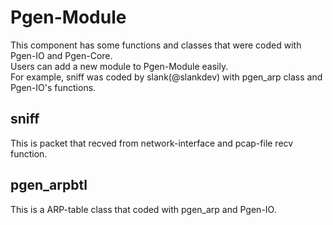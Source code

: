 

# Pgen-Module

This component has some functions and classes that were coded with Pgen-IO and Pgen-Core.  
Users can add a new module to Pgen-Module easily.  
For example, sniff was coded by slank(@slankdev) with pgen_arp class and Pgen-IO's functions.  

## sniff
This is packet that recved from network-interface and pcap-file recv function.

## pgen_arpbtl
This is a ARP-table class that coded with pgen_arp and Pgen-IO. 
